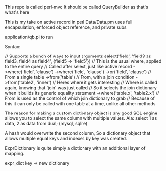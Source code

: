 This repo is called perl-mvc
It should be called QueryBuilder as that's what's here

This is my take on active record in perl
Data/Data.pm uses full encapsulation, enforced object reference, and private subs

application/qb.pl to run

Syntax:

 // Supports a bunch of ways to input arguments
 select('field', 'field3 as field3, field4 as field4', {field5 => 'field5'})
 // This is the usual where, applied to the entire query
 // Called after select, just like active record
 ->where('field', 'clause')
 ->where('field', 'clause')
 ->or('field', 'clause')
 // From a single table
 ->from('table')
 // From, with a join condition
 ->from('table2', 'inner')
 // Heres where it gets interesting
 // Where is called again, knowing that 'join' was just called
 // So it selects the join dictionary when it builds its generic equality statement
 ->where('table.x', 'table2.x')
 // From is used as the control of which join dictionary to grab
 // Because of this it can only be called with one table at a time, unlike all other methods

	
The reason for making a custom dictionary object is any good SQL engine allows you to select the same column with multiple values.
Ala: select 1 as data, 2 as data from dual; (mysql, sqlite)

A hash would overwrite the second column,
So a dictionary object that allows multiple equal keys and indexes by key was created.

ExprDictionary is quite simply a dictionary with an additional layer of mapping.

expr_dict key => new dictionary
